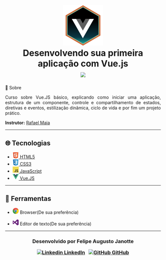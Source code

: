 <h1 align="center">
    <img src="./course-badge.png" width="130px"></img></br>
    Desenvolvendo sua primeira aplicação com Vue.js<br>
<a target="blank" href="https://digitalinnovation.one/"><img src="https://img.shields.io/badge/made%20by-Digital%20Innovation%20One-green"></a>
</h1

## 💬 Sobre 

<p align="justify">Curso sobre Vue.JS básico, explicando como iniciar uma aplicação, estrutura de um componente, controle e compartilhamento de estados, diretivas e eventos, estilização dinâmica, ciclo de vida e por fim um projeto prático.</p>

**Instrutor:** [Rafael Maia](https://github.com/rafaelmaiach)

---

## :globe_with_meridians: Tecnologias 

- [<img src="https://raw.githubusercontent.com/devicons/devicon/master/icons/html5/html5-original.svg" height="20"> HTML5](https://developer.mozilla.org/pt-BR/docs/Web/HTML)
-  [<img src="https://raw.githubusercontent.com/devicons/devicon/master/icons/css3/css3-original.svg" height="20"> CSS3](https://developer.mozilla.org/en-US/docs/Web/CSS)
-  [<img src="https://raw.githubusercontent.com/devicons/devicon/master/icons/javascript/javascript-original.svg" height="20"> JavaScript](https://www.javascript.com/)
- [<img src="https://raw.githubusercontent.com/devicons/devicon/master/icons/vuejs/vuejs-original.svg" height="20"> Vue.JS](https://vuejs.org/)
---

## :hammer: Ferramentas

- <img src="https://raw.githubusercontent.com/devicons/devicon/master/icons/chrome/chrome-original.svg" height="20"> Browser(De sua preferência)

- <img src="https://raw.githubusercontent.com/devicons/devicon/master/icons/visualstudio/visualstudio-plain.svg" height="20"> Editor de texto(De sua preferência)

---

<h3 align="center">


  Desenvolvido por Felipe Augusto Janotte
  <br/>

  <a align="center">

   [![Linkedin](https://i.stack.imgur.com/gVE0j.png) LinkedIn](https://linkedin.com/in/felipe-augusto-janotte-662626195/)
&nbsp;
  [![GitHub](https://i.stack.imgur.com/tskMh.png) GitHub](https://github.com/FelipeJanotte)
  </a>
</h3>
